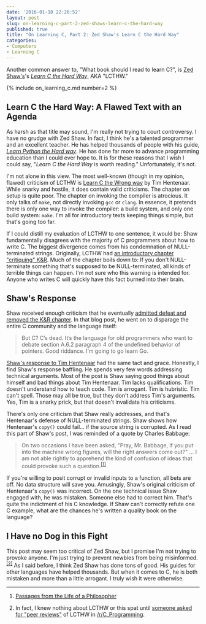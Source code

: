 ```yaml
---
date: '2016-01-18 22:26:52'
layout: post
slug: on-learning-c-part-2-zed-shaws-learn-c-the-hard-way
published: true
title: "On Learning C, Part 2: Zed Shaw's Learn C the Hard Way"
categories:
- Computers
- Learning C
---
```


Another common answer to, "What book should I read to learn C?", is [Zed Shaw's](https://en.wikipedia.org/wiki/Zed_Shaw)'s [*Learn C the Hard Way*](http://c.learncodethehardway.org/book/), AKA "LCTHW."

{% include on_learning_c.md number=2 %}

## Learn C the Hard Way: A Flawed Text with an Agenda

As harsh as that title may sound, I'm really not trying to court controversy. I have no grudge with Zed Shaw. In fact, I think he's a talented programmer and an excellent teacher. He has helped thousands of people with his guide, [*Learn Python the Hard way*](http://learnpythonthehardway.org/). He has done far more to advance programming education than I could ever hope to. It is for these reasons that I wish I could say, "*Learn C the Hard Way* is worth reading." Unfortunately, it's not.

I'm not alone in this view. The most well-known (though in my opinion, flawed) criticism of LCTHW is [Learn C the Wrong way](http://hentenaar.com/dont-learn-c-the-wrong-way) by Tim Hentenaar. While snarky and hostile, it does contain valid criticisms. The chapter on setup is quite poor. The chapter on invoking the compiler is atrocious. It only talks of `make`, not directly invoking `gcc` or `clang`. In essence, it pretends there is only one way to invoke the compiler: a build system, and only one build system: `make`. I'm all for introductory texts keeping things simple, but that's going too far.

If I could distill my evaluation of LCTHW to one sentence, it would be: Shaw fundamentally disagrees with the majority of C programmers about how to write C. The biggest divergence comes from his condemnation of NULL-terminated strings. Originally, LCTHW had [an introductory chapter "critiquing" K&R](https://web.archive.org/web/20141030032654/http://c.learncodethehardway.org/book/krcritique.html). Much of the chapter boils down to: If you don't NULL-terminate something that's supposed to be NULL-terminated, all kinds of terrible things can happen. I'm not sure who this warning is intended for. Anyone who writes C will quickly have this fact burned into their brain.


## Shaw's Response

Shaw received enough criticism that he eventually [admitted defeat and removed the K&R chapter](https://zedshaw.com/2015/01/04/admitting-defeat-on-kr-in-lcthw/). In that blog post, he went on to disparage the entire C community and the language itself:

> But C? C’s dead. It’s the language for old programmers who want to debate section A.6.2 paragraph 4 of the undefined behavior of pointers. Good riddance. I’m going to go learn Go.

[Shaw's response to Tim Hentenaar](https://zedshaw.com/2015/09/28/taking-down-tim-hentenaar/) had the same tact and grace. Honestly, I find Shaw's response baffling. He spends very few words addressing technical arguments. Most of the post is Shaw saying good things about himself and bad things about Tim Hentenaar. Tim lacks qualifications. Tim doesn't understand how to teach code. Tim is arrogant. Tim is hubristic. Tim can't spell. Those may all be true, but they don't address Tim's arguments. Yes, Tim is a snarky prick, but that doesn't invalidate his criticisms.

There's only one criticism that Shaw really addresses, and that's Hentenaar's defense of NULL-terminated strings. Shaw shows how Hentenaar's `copy()` could fail… if the source string is corrupted. As I read this part of Shaw's post, I was reminded of a quote by Charles Babbage:

> On two occasions I have been asked, "Pray, Mr. Babbage, if you put into the machine wrong figures, will the right answers come out?" ... I am not able rightly to apprehend the kind of confusion of ideas that could provoke such a question.<sup>[\[1\]](#ref_1)</sup> 

If you're willing to posit corrupt or invalid inputs to a function, all bets are off. No data structure will save you. Amusingly, Shaw's original criticism of Hentenaar's `copy()` was incorrect. On the one technical issue Shaw engaged with, he was mistaken. Someone else had to correct him. That's quite the indictment of his C knowledge. If Shaw can't correctly refute one C example, what are the chances he's written a quality book on the language?


## I Have no Dog in this Fight

This post may seem too critical of Zed Shaw, but I promise I'm not trying to provoke anyone. I'm just trying to prevent newbies from being misinformed.<sup>[\[2\]](#ref_2)</sup>  As I said before, I think Zed Shaw has done tons of good. His guides for other languages have helped thousands. But when it comes to C, he is both mistaken and more than a little arrogant. I truly wish it were otherwise.


---

1. <span id="ref_1"></span>[Passages from the Life of a Philosopher](https://archive.org/details/passagesfromlif01babbgoog)

2. <span id="ref_2"></span>In fact, I knew nothing about LCTHW or this spat until [someone asked for "peer reviews"](https://www.reddit.com/r/C_Programming/comments/3rd4dg/peer_review_learn_c_the_hard_way_by_zed_shaw_pub/) of LCTHW in [/r/C_Programming](https://www.reddit.com/r/C_Programming).
